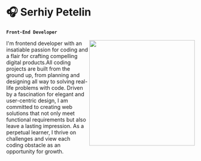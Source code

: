 # :headphones: Serhiy Petelin
**`Front-End Developer`**


<img src="https://drive.google.com/file/d/14bQiiln3R4mvYdJWevQqSyLWpuh4Udci/view?usp=drive_link" align="right" height="282" width="282" />
I'm frontend developer with an insatiable passion for coding and a flair for crafting compelling digital products.All coding projects are built from the ground up, from planning and designing all way to solving real-life problems with code. Driven by a fascination for elegant and user-centric design, I am committed to creating web solutions that not only meet functional requirements but also leave a lasting impression. As a perpetual learner, I thrive on challenges and view each coding obstacle as an opportunity for growth.
